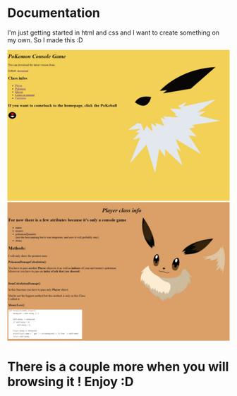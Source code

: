 # Documentation 

I'm just getting started in html and css and 
I want to create something on my own.
So I made this :D 

![](images/screen_shots/main.jpg)
![](images/screen_shots/player.jpg)
 # There is a couple more when you will browsing it ! Enjoy :D